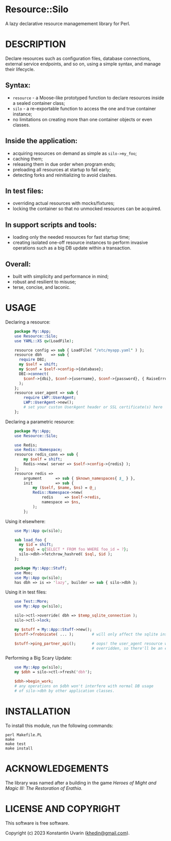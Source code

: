 # Resource::Silo

A lazy declarative resource managemement library for Perl.

# DESCRIPTION

Declare resources such as configuration files, database connections,
external service endpoints, and so on, using a simple syntax,
and manage their lifecycle.

## Syntax:

* `resource` - a Moose-like prototyped function to declare resources
inside a sealed container class;
* `silo` - a re-exportable function to access
the one and true container instance;
* no limitations on creating more than one container objects or even classes.

## Inside the application:

* acquiring resources on demand as simple as `silo->my_foo`;
* caching them;
* releasing them in due order when program ends;
* preloading all resources at startup to fail early;
* detecting forks and reinitializing to avoid clashes.

## In test files:

* overriding actual resources with mocks/fixtures;
* locking the container so that no unmocked resources can be acquired.

## In support scripts and tools:

* loading only the needed resources for fast startup time;
* creating isolated one-off resource instances to perform invasive operations
such as a big DB update within a transaction.

## Overall:

* built with simplicity and performance in mind;
* robust and resilient to misuse;
* terse, concise, and laconic.

# USAGE

Declaring a resource:

```perl
    package My::App;
    use Resource::Silo;
    use YAML::XS qw(LoadFile);

    resource config => sub { LoadFile( "/etc/myapp.yaml" ) };
    resource dbh    => sub {
      require DBI;
      my $self = shift;
      my $conf = $self->config->{database};
      DBI->connect(
        $conf->{dbi}, $conf->{username}, $conf->{password}, { RaiseError => 1 }
      );
    };
    resource user_agent => sub {
        require LWP::UserAgent;
        LWP::UserAgent->new();
        # set your custon UserAgent header or SSL certificate(s) here
    };
```

Declaring a parametric resource:

```perl
    package My::App;
    use Resource::Silo;

    use Redis;
    use Redis::Namespace;
    resource redis_conn => sub {
        my $self = shift;
        Redis->new( server => $self->config->{redis} );
    };
    resource redis =>
        argument      => sub { $known_namespaces{ $_ } },
        init          => sub {
            my ($self, $name, $ns) = @_;
            Redis::Namespace->new(
                redis     => $self->redis,
                namespace => $ns,
            );
        };
```

Using it elsewhere:

```perl
    use My::App qw(silo);

    sub load_foo {
      my $id = shift;
      my $sql = q{SELECT * FROM foo WHERE foo_id = ?};
      silo->dbh->fetchrow_hashred( $sql, $id );
    };
```

```perl
    package My::App::Stuff;
    use Moo;
    use My::App qw(silo);
    has dbh => is => 'lazy', builder => sub { silo->dbh };
```

Using it in test files:

```perl
    use Test::More;
    use My::App qw(silo);

    silo->ctl->override( dbh => $temp_sqlite_connection );
    silo->ctl->lock;

    my $stuff = My::App::Stuff->new();
    $stuff->frobnicate( ... );        # will only affect the sqlite instance

    $stuff->ping_partner_api();       # oops! the user_agent resource wasn't
                                      # overridden, so there'll be an exception
```

Performing a Big Scary Update:

```perl
    use My::App qw(silo);
    my $dbh = silo->ctl->fresh('dbh');

    $dbh->begin_work;
    # any operations on $dbh won't interfere with normal DB usage
    # of silo->dbh by other application classes.
```

# INSTALLATION

To install this module, run the following commands:

	perl Makefile.PL
	make
	make test
	make install

# ACKNOWLEDGEMENTS

The library was named after a building in the game
*Heroes of Might and Magic III: The Restoration of Erathia*.

# LICENSE AND COPYRIGHT

This software is free software.

Copyright (c) 2023 Konstantin Uvarin (khedin@gmail.com).

